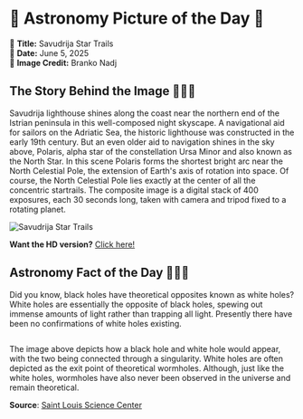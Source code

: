 # 🌌 Astronomy Picture of the Day 🌌
🔭 **Title:** Savudrija Star Trails  
📅 **Date:** June 5, 2025  
📸 **Image Credit:** Branko Nadj  

## The Story Behind the Image 🧑‍🚀🔭
Savudrija lighthouse shines along the coast near the northern end of the Istrian peninsula in this well-composed night skyscape. A navigational aid for sailors on the Adriatic Sea, the historic lighthouse was constructed in the early 19th century. But an even older aid to navigation shines in the sky above, Polaris, alpha star of the constellation Ursa Minor and also known as the North Star. In this scene Polaris forms the shortest bright arc near the North Celestial Pole, the extension of Earth's axis of rotation into space. Of course, the North Celestial Pole lies exactly at the center of all the concentric startrails. The composite image is a digital stack of 400 exposures, each 30 seconds long, taken with camera and tripod fixed to a rotating planet.

![Savudrija Star Trails](https://apod.nasa.gov/apod/image/2506/SavudrijaSTARTRAILS_Nadj1024.jpg)

**Want the HD version?** [Click here!](https://apod.nasa.gov/apod/image/2506/SavudrijaSTARTRAILS_Nadj.jpg)

## Astronomy Fact of the Day 👩‍🚀🚀 
<p>Did you know, black holes have theoretical opposites known as white holes? White holes are essentially the opposite of black holes, spewing out immense amounts of light rather than trapping all light. Presently there have been no confirmations of white holes existing.</p>
<p><img src="https://www.slsc.org/wp-content/uploads/2025/06/jun-5.jpg" alt=""/></p>
<p>The image above depicts how a black hole and white hole would appear, with the two being connected through a singularity. White holes are often depicted as the exit point of theoretical wormholes. Although, just like the white holes, wormholes have also never been observed in the universe and remain theoretical.</p>

**Source**: [Saint Louis Science Center](https://www.slsc.org/astronomy-fact-of-the-day-june-5-2025/)
